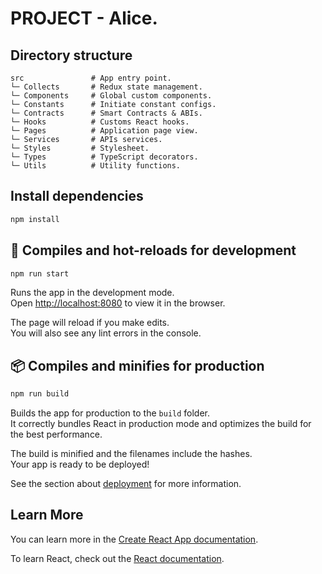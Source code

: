 # PROJECT - Alice.

## Directory structure

```
src               # App entry point.
└─ Collects       # Redux state management.
└─ Components     # Global custom components.
└─ Constants      # Initiate constant configs.
└─ Contracts      # Smart Contracts & ABIs.
└─ Hooks          # Customs React hooks.
└─ Pages          # Application page view.
└─ Services       # APIs services.
└─ Styles         # Stylesheet.
└─ Types          # TypeScript decorators.
└─ Utils          # Utility functions.
```

## Install dependencies

```sh
npm install
```

## 🚀 Compiles and hot-reloads for development

```sh
npm run start
```

Runs the app in the development mode.\
Open [http://localhost:8080](http://localhost:8080) to view it in the browser.

The page will reload if you make edits.\
You will also see any lint errors in the console.

## 📦 Compiles and minifies for production

```sh
npm run build
```

Builds the app for production to the `build` folder.\
It correctly bundles React in production mode and optimizes the build for the best performance.

The build is minified and the filenames include the hashes.\
Your app is ready to be deployed!

See the section about [deployment](https://facebook.github.io/create-react-app/docs/deployment) for more information.

## Learn More

You can learn more in the [Create React App documentation](https://facebook.github.io/create-react-app/docs/getting-started).

To learn React, check out the [React documentation](https://reactjs.org/).
